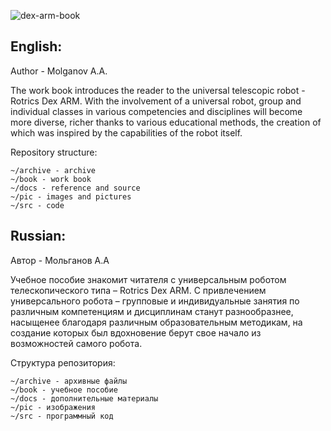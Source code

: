 ![dex-arm-book](https://github.com/ic-dosti/.github/blob/main/Covers/03RDA5-23.png)

## English:

Author - Molganov A.A.

The work book introduces the reader to the universal telescopic robot - Rotrics Dex ARM. With the involvement of a universal robot, group and individual classes in various competencies and disciplines will become more diverse, richer thanks to various educational methods, the creation of which was inspired by the capabilities of the robot itself.

Repository structure:
```
~/archive - archive
~/book - work book
~/docs - reference and source
~/pic - images and pictures
~/src - code
```


## Russian:

Автор - Мольганов А.А

Учебное пособие знакомит читателя с универсальным роботом телескопического типа – Rotrics Dex ARM. С привлечением универсального робота – групповые и индивидуальные занятия по различным компетенциям и дисциплинам станут разнообразнее, насыщенее благодаря различным образовательным методикам, на создание которых был вдохновение берут свое начало из возможностей самого робота. 

Структура репозитория:
```
~/archive - архивные файлы
~/book - учебное пособие
~/docs - дополнительные материалы
~/pic - изображения
~/src - программный код
```
